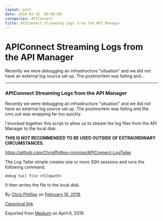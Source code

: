 ```yaml
---
layout: post
date: 2018-02-16  00:00:00
categories: APIConnect
title: APIConnect Streaming Logs from the API Manager
---
```


APIConnect Streaming Logs from the API Manager 
==============================================

 
Recently we were debugging an infrastructure "situation" and we did not
have an external log source set up. The postmortem was failing and...


 
 
 

------------------------------------------------------------------------


 
 
### APIConnect Streaming Logs from the API Manager 

Recently we were debugging an infrastructure "situation" and we did not
have an external log source set up. The postmortem was failing and the
cmc.out was wrapping far too quickly.

I knocked together this script to allow us to stream the log files from
the API Manager to the local disk.

**THIS IS NOT RECOMMENDED TO BE USED OUTSIDE OF EXTRAORDINARY
CIRCUMSTANCES.**

<https://github.com/ChrisPhillips-cminion/APIConnect-LogTailer>

The Log Tailer simple creates one or more SSH sessions and runs the
following command.

``` 
debug tail file <filepath>
```

It then writes the file to the local disk.





By [Chris Phillips](https://medium.com/@cminion) on
[February 16, 2018](https://medium.com/p/3a040acf2cb2).

[Canonical
link](https://medium.com/@cminion/apiconnect-streaming-logs-from-the-api-manager-3a040acf2cb2)

Exported from [Medium](https://medium.com) on April 6, 2019.
